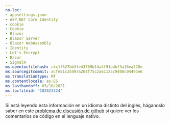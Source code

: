 ```yaml
---
no-loc:
- appsettings.json
- ASP.NET Core Identity
- cookie
- Cookie
- Blazor
- Blazor Server
- Blazor WebAssembly
- Identity
- Let's Encrypt
- Razor
- SignalR
ms.openlocfilehash: c4c1f627bb3fe43769b14a4f91a4bf3a16ea228e
ms.sourcegitcommit: acfe51c35497a204f75c2a61125c9408c04493e6
ms.translationtype: MT
ms.contentlocale: es-ES
ms.lasthandoff: 03/10/2021
ms.locfileid: "102623324"
---
```

Si está leyendo esta información en un idioma distinto del inglés, háganoslo saber en este [problema de discusión de github](https://github.com/dotnet/AspNetCore.Docs/issues/16455) si quiere ver los comentarios de código en el lenguaje nativo.